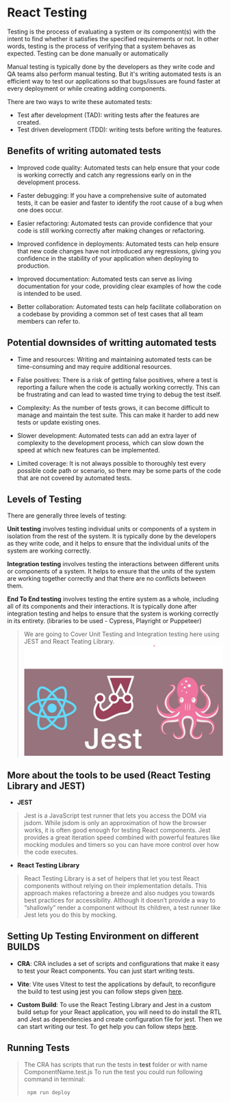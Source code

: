 # React Testing

Testing is the process of evaluating a system or its component(s) with the intent to find whether it satisfies the specified requirements or not. In other words, testing is the process of verifying that a system behaves as expected. Testing can be done manually or automatically

Manual testing is typically done by the developers as they write code and QA teams also perform manual testing. But it's writing automated tests is an efficient way to test our applications so that bugs/issues are found faster at every deployment or while creating adding components.

There are two ways to write these automated tests:

- Test after development (TAD): writing tests after the features are created.
- Test driven development (TDD): writing tests before writing the features.

## Benefits of writing automated tests

- Improved code quality: Automated tests can help ensure that your code is working correctly and catch any regressions early on in the development process.

- Faster debugging: If you have a comprehensive suite of automated tests, it can be easier and faster to identify the root cause of a bug when one does occur.

- Easier refactoring: Automated tests can provide confidence that your code is still working correctly after making changes or refactoring.

- Improved confidence in deployments: Automated tests can help ensure that new code changes have not introduced any regressions, giving you confidence in the stability of your application when deploying to production.

- Improved documentation: Automated tests can serve as living documentation for your code, providing clear examples of how the code is intended to be used.

- Better collaboration: Automated tests can help facilitate collaboration on a codebase by providing a common set of test cases that all team members can refer to.

## Potential downsides of writting automated tests

- Time and resources: Writing and maintaining automated tests can be time-consuming and may require additional resources.

- False positives: There is a risk of getting false positives, where a test is reporting a failure when the code is actually working correctly. This can be frustrating and can lead to wasted time trying to debug the test itself.

- Complexity: As the number of tests grows, it can become difficult to manage and maintain the test suite. This can make it harder to add new tests or update existing ones.

- Slower development: Automated tests can add an extra layer of complexity to the development process, which can slow down the speed at which new features can be implemented.

- Limited coverage: It is not always possible to thoroughly test every possible code path or scenario, so there may be some parts of the code that are not covered by automated tests.

## Levels of Testing

There are generally three levels of testing:

**Unit testing** involves testing individual units or components of a system in isolation from the rest of the system. It is typically done by the developers as they write code, and it helps to ensure that the individual units of the system are working correctly.

**Integration testing** involves testing the interactions between different units or components of a system. It helps to ensure that the units of the system are working together correctly and that there are no conflicts between them.

**End To End testing** involves testing the entire system as a whole, including all of its components and their interactions. It is typically done after integration testing and helps to ensure that the system is working correctly in its entirety. (libraries to be used - Cypress, Playright or Puppeteer)

> We are going to Cover Unit Testing and Integration testing here using JEST and React Teating Library.
> ![Testing Libraries](./src/assets/images/rtl.png)

## More about the tools to be used (React Testing Library and JEST)

 - **JEST**
>
> Jest is a JavaScript test runner that lets you access the DOM via jsdom. While jsdom is only an approximation of how the browser works, it is often good enough for testing React components. Jest provides a great iteration speed combined with powerful features like mocking modules and timers so you can have more control over how the code executes.
>
 - **React Testing Library**
>
> React Testing Library is a set of helpers that let you test React components without relying on their implementation details. This approach makes refactoring a breeze and also nudges you towards best practices for accessibility. Although it doesn’t provide a way to “shallowly” render a component without its children, a test runner like Jest lets you do this by mocking.

## Setting Up Testing Environment on different BUILDS

- **CRA**:
  CRA includes a set of scripts and configurations that make it easy to test your React components. You can just start writing tests.

- **Vite**:
  Vite uses Vitest to test the applications by default, to reconfigure the build to test using jest you can follow steps given [here](https://codingwithmanny.medium.com/quick-jest-setup-with-vitejs-react-typescript-82f325e4323f).

- **Custom Build**:
  To use the React Testing Library and Jest in a custom build setup for your React application, you will need to do install the RTL and Jest as dependencies and create configuration file for jest. Then we can start writing our test. To get help you can follow steps [here](https://dev.to/ivadyhabimana/setup-jest-and-react-testing-library-in-a-react-project-a-step-by-step-guide-1mf0).

## Running Tests

> The CRA has scripts that run the tests in **test** folder or with name ComponentName.test.js
> To run the test you could run following command in terminal:
>
> ```bash
>  npm run deploy
> ```
